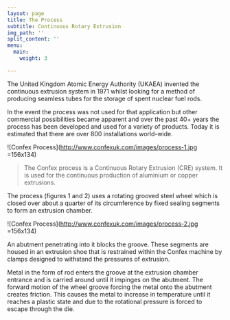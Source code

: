 ```yaml
---
layout: page
title: The Process
subtitle: Continuous Rotary Extrusion
img_path: ''
split_content: ''
menu:
  main:
    weight: 3

---
```

The United Kingdom Atomic Energy Authority (UKAEA) invented the continuous extrusion system in 1971 whilst looking for a method of producing seamless tubes for the storage of spent nuclear fuel rods.

In the event the process was not used for that application but other commercial possibilities became apparent and over the past 40+ years the process has been developed and used for a variety of products. Today it is estimated that there are over 800 installations world-wide.

![Confex Process](http://www.confexuk.com/images/process-1.jpg =156x134)

> The Confex process is a Continuous Rotary Extrusion (CRE) system. It is used for the continuous production of aluminium or copper extrusions. 

The process (figures 1 and 2) uses a rotating grooved steel wheel which is closed over about a quarter of its circumference by fixed sealing segments to form an extrusion chamber.

![Confex Process](http://www.confexuk.com/images/process-2.jpg =156x134)

An abutment penetrating into it blocks the groove. These segments are housed in an extrusion shoe that is restrained within the Confex machine by clamps designed to withstand the pressures of extrusion.

Metal in the form of rod enters the groove at the extrusion chamber entrance and is carried around until it impinges on the abutment. The forward motion of the wheel groove forcing the metal onto the abutment creates friction. This causes the metal to increase in temperature until it reaches a plastic state and due to the rotational pressure is forced to escape through the die.